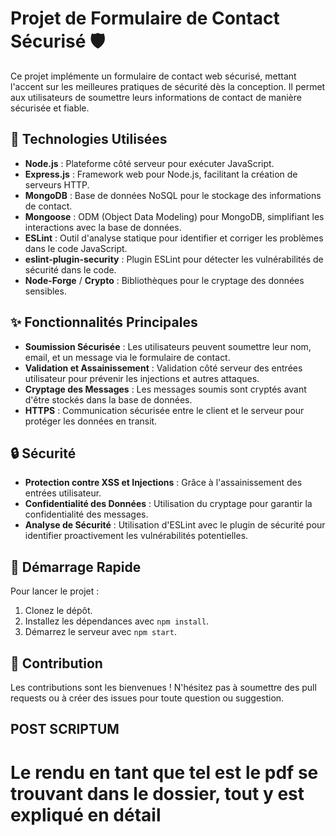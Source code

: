 # Projet de Formulaire de Contact Sécurisé 🛡️

Ce projet implémente un formulaire de contact web sécurisé, mettant l'accent sur les meilleures pratiques de sécurité dès la conception. Il permet aux utilisateurs de soumettre leurs informations de contact de manière sécurisée et fiable.

## 🚀 Technologies Utilisées

- **Node.js** : Plateforme côté serveur pour exécuter JavaScript.
- **Express.js** : Framework web pour Node.js, facilitant la création de serveurs HTTP.
- **MongoDB** : Base de données NoSQL pour le stockage des informations de contact.
- **Mongoose** : ODM (Object Data Modeling) pour MongoDB, simplifiant les interactions avec la base de données.
- **ESLint** : Outil d'analyse statique pour identifier et corriger les problèmes dans le code JavaScript.
- **eslint-plugin-security** : Plugin ESLint pour détecter les vulnérabilités de sécurité dans le code.
- **Node-Forge** / **Crypto** : Bibliothèques pour le cryptage des données sensibles.

## ✨ Fonctionnalités Principales

- **Soumission Sécurisée** : Les utilisateurs peuvent soumettre leur nom, email, et un message via le formulaire de contact.
- **Validation et Assainissement** : Validation côté serveur des entrées utilisateur pour prévenir les injections et autres attaques.
- **Cryptage des Messages** : Les messages soumis sont cryptés avant d'être stockés dans la base de données.
- **HTTPS** : Communication sécurisée entre le client et le serveur pour protéger les données en transit.

## 🔒 Sécurité

- **Protection contre XSS et Injections** : Grâce à l'assainissement des entrées utilisateur.
- **Confidentialité des Données** : Utilisation du cryptage pour garantir la confidentialité des messages.
- **Analyse de Sécurité** : Utilisation d'ESLint avec le plugin de sécurité pour identifier proactivement les vulnérabilités potentielles.

## 🏁 Démarrage Rapide

Pour lancer le projet :

1. Clonez le dépôt.
2. Installez les dépendances avec `npm install`.
3. Démarrez le serveur avec `npm start`.

## 🤝 Contribution

Les contributions sont les bienvenues ! N'hésitez pas à soumettre des pull requests ou à créer des issues pour toute question ou suggestion.

## POST SCRIPTUM
# Le rendu en tant que tel est le pdf se trouvant dans le dossier, tout y est expliqué en détail
